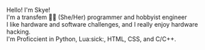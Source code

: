 Hello! I'm Skye!  
I'm a transfem 🏳️‍⚧️ (She/Her) programmer and hobbyist engineer  
I like hardware and software challenges, and I really enjoy hardware hacking.  
I'm Proficcient in Python, Lua:sick:, HTML, CSS, and C/C++.
